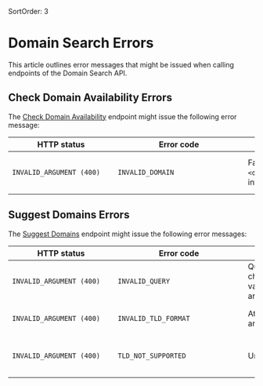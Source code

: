 SortOrder: 3
# Domain Search Errors


This article outlines error messages that might be issued when calling endpoints of the Domain Search API.


## Check Domain Availability Errors


The [Check Domain Availability](https://dev.wix.com/api/rest/account-level-apis/domain-search/check-domain-availibility) endpoint might issue the following error message:

| <div style="width:200px">HTTP status</div> | <div style="width:250px">Error code</div> | <div style="width:280px">Error message </div> | <div style="width:300px">Troubleshooting </div> |
| --------------------------- | ----------------------------------- | ------------------------------------------------------------ | ------------------------------ |
| `INVALID_ARGUMENT (400)` | `INVALID_DOMAIN` | Failed to extract root domain from `<domain>`, or TLD is missing or invalid. | Start a new query including a domain name and supported TLD. Domain name and TLD must be separated by a dot. For example, `my-new-domain.com`. |


## Suggest Domains Errors


The [Suggest Domains](https://dev.wix.com/api/rest/account-level-apis/domain-search/suggest-domains) endpoint might issue the following error messages:

| <div style="width:200px">HTTP status</div> | <div style="width:250px">Error code</div> | <div style="width:280px">Error message </div> | <div style="width:300px">Troubleshooting </div> |
| --------------------------- | ----------------------------------- | ------------------------------------------------------------ | ------------------------------ |
| `INVALID_ARGUMENT (400)` | `INVALID_QUERY` | Query `<query>` has invalid characters. Only alphanumeric values, hyphens, dots, and spaces are supported. | Start a new query using only alphanumeric values, hyphens, dots, and spaces. |
| `INVALID_ARGUMENT (400)` | `INVALID_TLD_FORMAT` | At least one element of the `tlds` array has an invalid format. | Start a new query using the correct TLD format. TLDs must not include the dot. For example, `com`, not `.com`. |
| `INVALID_ARGUMENT (400)` | `TLD_NOT_SUPPORTED` | Unsupported TLDs `<tlds>` found. | Start a new query with supported TLDs such as `com`, `net`, and `org`. Contact the [Wix B2B sales team](mailto:bizdev@wix.com) for more information. |
